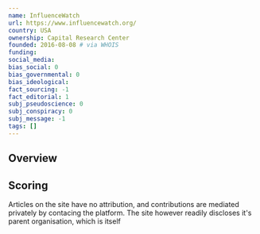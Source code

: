 ```yaml
---
name: InfluenceWatch
url: https://www.influencewatch.org/
country: USA
ownership: Capital Research Center
founded: 2016-08-08 # via WHOIS
funding:
social_media:
bias_social: 0
bias_governmental: 0
bias_ideological:
fact_sourcing: -1
fact_editorial: 1
subj_pseudoscience: 0
subj_conspiracy: 0
subj_message: -1
tags: []
---
```


## Overview


## Scoring
Articles on the site have no attribution, and contributions are mediated privately by contacing the platform. The site however readily discloses it's parent organisation, which is itself
